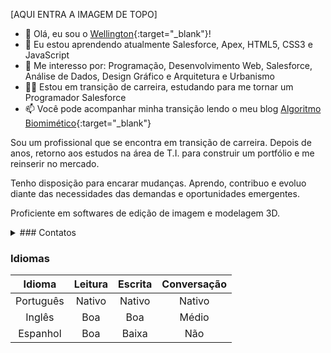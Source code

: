 [AQUI ENTRA A IMAGEM DE TOPO]

- 👋  Olá, eu sou o [Wellington](https://wellingtonmnf/github.com){:target="_blank"}!
- 🌱 Eu estou aprendendo atualmente Salesforce, Apex, HTML5, CSS3 e JavaScript
- 👀 Me interesso por: Programação, Desenvolvimento Web, Salesforce, Análise de Dados, Design Gráfico e Arquitetura e Urbanismo
- :man_technologist: Estou em transição de carreira, estudando para me tornar um Programador Salesforce 
- 📫 Você pode acompanhar minha transição lendo o meu blog [Algoritmo Biomimético](https://medium.com/algoritmo-biomimetico){:target="_blank"}

Sou um profissional que se encontra em transição de carreira. Depois de anos, retorno aos estudos na área de T.I. para construir um portfólio e me reinserir no mercado.

Tenho disposição para encarar mudanças. Aprendo, contribuo e evoluo diante das necessidades das demandas e oportunidades emergentes.

Proficiente em softwares de edição de imagem e modelagem 3D.

<details>
<summary>### Contatos</summary>
https://img.shields.io/badge/Microsoft_Outlook-0078D4?style=for-the-badge&logo=microsoft-outlook&logoColor=white 
https://img.shields.io/badge/Medium-12100E?style=for-the-badge&logo=medium&logoColor=white
https://img.shields.io/badge/GitHub-100000?style=for-the-badge&logo=github&logoColor=white 
https://img.shields.io/badge/LinkedIn-0077B5?style=for-the-badge&logo=linkedin&logoColor=white 
https://img.shields.io/badge/Twitter-1DA1F2?style=for-the-badge&logo=twitter&logoColor=white
</details>

### Idiomas

Idioma | Leitura | Escrita | Conversação
:---: | :---: | :---: | :---:
Português | Nativo | Nativo | Nativo
Inglês | Boa | Boa | Médio
Espanhol | Boa | Baixa | Não



<!---
wellingtonmnf/wellingtonmnf is a ✨ special ✨ repository because its `README.md` (this file) appears on your GitHub profile.
You can click the Preview link to take a look at your changes.
--->
